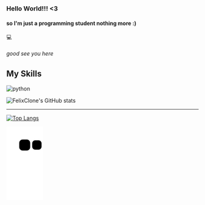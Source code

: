 ### Hello World!!! <3

#### so I'm just a programming student nothing more :)
:computer:
###### good see you here 

## My Skills
<img src="https://cdn.jsdelivr.net/gh/devicons/devicon/icons/python/python-original.svg" alt="python" width="40" height="40" style="max-width:100%;"></img>

![FelixClone's GitHub stats](https://github-readme-stats.vercel.app/api?username=FelixClone&show_icons=true&theme=tokyonight)

------------------------------------------------------------------------------------------------------------------------------------------------------------

[![Top Langs](https://github-readme-stats.vercel.app/api/top-langs/?username=FelixClone&layout=compact&theme=tokyonight)](https://github.com/anuraghazra/github-readme-stats)

 ![Snake animation](https://github.com/felixclone/felixclone/blob/output/github-contribution-grid-snake.svg)


<!--
**FelixClone/FelixClone** is a ✨ _special_ ✨ repository because its `README.md` (this file) appears on your GitHub profile.

Here are some ideas to get you started:

- 🔭 I’m currently working on ...
- 🌱 I’m currently learning ...
- 👯 I’m looking to collaborate on ...
- 🤔 I’m looking for help with ...
- 💬 Ask me about ...
- 📫 How to reach me: ...
- 😄 Pronouns: ...
- ⚡ Fun fact: ...
-->
